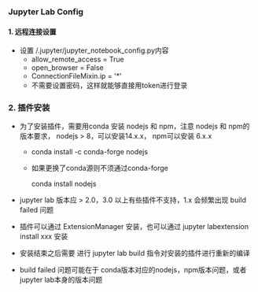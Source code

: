 ### Jupyter Lab Config

#### 1. 远程连接设置

* 设置 /.jupyter/jupyter_notebook_config.py内容
  * allow_remote_access = True
  * open_browser = False
  * ConnectionFileMixin.ip = '*'
  * 不需要设置密码，这样就能够直接用token进行登录

### 2. 插件安装

* 为了安装插件，需要用conda 安装 nodejs  和 npm，注意 nodejs 和 npm的版本要求， nodejs > 8，可以安装14.x.x， npm可以安装 6.x.x

  * conda install -c conda-forge nodejs

  * 如果更换了conda源则不须通过conda-forge

    conda install nodejs

* jupyter lab 版本应 > 2.0，3.0 以上有些插件不支持，1.x 会频繁出现 build failed 问题

* 插件可以通过 ExtensionManager 安装，也可以通过 jupyter labextension install xxx 安装

* 安装结束之后需要 进行 jupyter lab build 指令对安装的插件进行重新的编译

* build failed 问题可能在于 conda版本对应的nodejs，npm版本问题，或者jupyter lab本身的版本问题